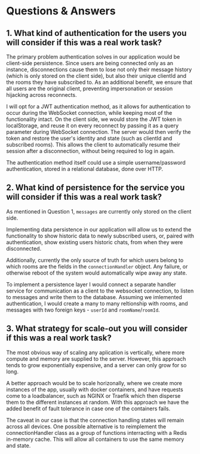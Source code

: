 # Questions & Answers


## 1. What kind of authentication for the users you will consider if this was a real work task?

The primary problem authentication solves in our application would be client-side persistence. Since users are being connected only as an instance, disconnections cause them to lose not only their message history (which is only stored on the client side), but also their unique clientId and the rooms they have subscribed to.
As an additional benefit, we ensure that all users are the original client, preventing impersonation or session hijacking across reconnects.

I will opt for a JWT authentication method, as it allows for authentication to occur during the WebSocket connection, while keeping most of the functionality intact. On the client side, we would store the JWT token in localStorage, and reuse it on every reconnect by passing it as a query parameter during WebSocket connection. The server would then verify the token and restore the user's identity and state (such as clientId and subscribed rooms). This allows the client to automatically resume their session after a disconnection, without being required to log in again.

The authentication method itself could use a simple username/password authentication, stored in a relational database, done over HTTP.

## 2. What kind of persistence for the service you will consider if this was a real work task?

As mentioned in Question 1, `messages` are currently only stored on the client side.

Implementing data persistence in our application will allow us to extend the functionality to show historic data to newly subscribed users, or, paired with authentication, show existing users historic chats, from when they were disconnected.

Additionally, currently the only source of truth for which users belong to which rooms are the fields in the `connectionHandler` object. Any failure, or otherwise reboot of the system would automatically wipe away any state.

To implement a persistence layer I would connect a separate handler service for communication as a client to the websocket connection, to listen to messages and write them to the database. Assuming we imlemented authentication, I would create a many to many reltionship with rooms, and messages with two foreign keys - `userId` and `roomName`/`roomId`.

## 3. What strategy for scale-out you will consider if this was a real work task?

The most obvious way of scaling any aplication is vertically, where more compute and memory are supplied to the server. However, this approach tends to grow exponentially expensive, and a server can only grow for so long.

A better approach would be to scale horizonally, where we create more instances of the app, usually with docker containers, and have requests come to a loadbalancer, such as NGINX or Traefik which then disperse them to the different instances at random. With this approach we have the added benefit of fault tolerance in case one of the containers fails.

The caveat in our case is that the connection handling states will remain across all devices. One possible alternative is to reimplement the connectionHandler class as a group of functions interracting with a Redis in-memory cache. This will allow all containers to use the same memory and state.
